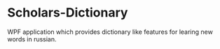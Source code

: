 # Scholars-Dictionary
WPF application which provides dictionary like features for learing new words in russian.
